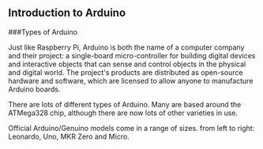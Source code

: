 ## Introduction to Arduino

###Types of Arduino

Just like Raspberry Pi, Arduino is both the name of a computer company and their project: a single-board  micro-controller for building digital devices and interactive objects that can sense and control objects in the physical and digital world. The project's products are distributed as open-source hardware and software, which are licensed to allow anyone to manufacture Arduino boards.

There are lots of different types of Arduino. Many are based around the ATMega328 chip, although there are now lots of other varieties in use.

Official Arduino/Genuino models come in a range of sizes. from left to right: Leonardo, Uno, MKR Zero and Micro.
